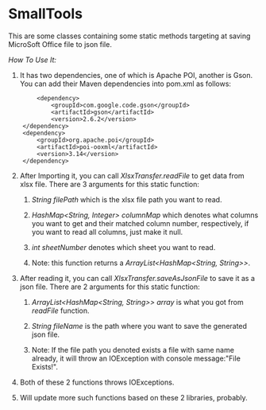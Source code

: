 # SmallTools
This are some classes containing some static methods targeting at saving MicroSoft Office file to json file.



*How To Use It:* 

1. It has two dependencies, one of which is Apache POI, another is Gson. You can add their Maven dependencies into pom.xml as follows:

```
		<dependency>
			<groupId>com.google.code.gson</groupId>
			<artifactId>gson</artifactId>
			<version>2.6.2</version>
   	</dependency>
   	<dependency>
   		<groupId>org.apache.poi</groupId>
   		<artifactId>poi-ooxml</artifactId>
   		<version>3.14</version>
   	</dependency>
```

2. After Importing it, you can call *XlsxTransfer.readFile* to get data from xlsx file. There are 3 arguments for this static function: 

   1. *String filePath* which is the xlsx file path you want to read. 

   2. *HashMap\<String, Integer> columnMap* which denotes what columns you want to get and their matched column number, respectively, if you want to read all columns, just make it null.

   3. *int sheetNumber* denotes which sheet you want to read. 

   4. Note: this function returns a *ArrayList\<HashMap\<String, String>>*.

3. After reading it, you can call *XlsxTransfer.saveAsJsonFile* to save it as a json file. There are 2 arguments for this static function:

   1. *ArrayList\<HashMap\<String, String>> array* is what you got from *readFile* function.

   2. *String fileName* is the path where you want to save the generated json file.

   3. Note: If the file path you denoted exists a file with same name already, it will throw an IOException with console message:"File Exists!".

4. Both of these 2 functions throws IOExceptions.

5. Will update more such functions based on these 2 libraries, probably.